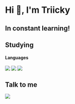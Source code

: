 Hi 👋, I'm Triicky
============================

In constant learning!
-------------

## Studying
#### Languages
<img src="https://img.shields.io/badge/HTML5-E34F26?style=for-the-badge&logo=html5&logoColor=black"/> <img src="https://img.shields.io/badge/CSS3-1572B6?style=for-the-badge&logo=css3&logoColor=black"/> <img src="https://img.shields.io/badge/JavaScript-F7DF1E?style=for-the-badge&logo=javascript&logoColor=black"/>

## Talk to me
[<img src="https://img.shields.io/badge/Discord-7289DA?style=for-the-badge&logo=discord&logoColor=white"/>](http://discord.com/users/641501883785019422)
